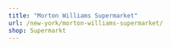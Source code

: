 ```yaml
---
title: "Morton Williams Supermarket"
url: /new-york/morton-williams-supermarket/
shop: Supermarkt
---
```

